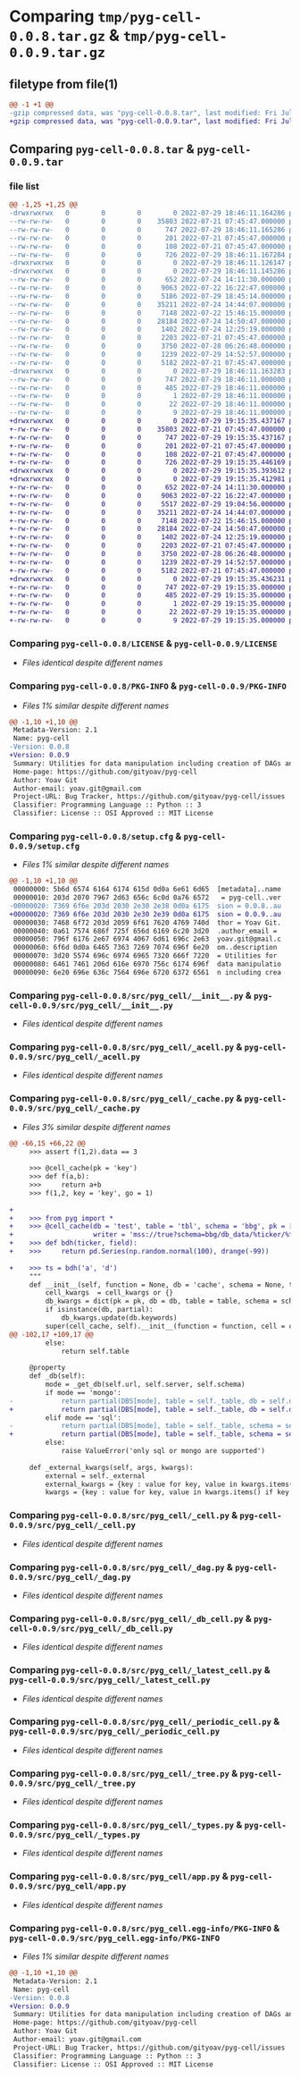 # Comparing `tmp/pyg-cell-0.0.8.tar.gz` & `tmp/pyg-cell-0.0.9.tar.gz`

## filetype from file(1)

```diff
@@ -1 +1 @@
-gzip compressed data, was "pyg-cell-0.0.8.tar", last modified: Fri Jul 29 18:46:11 2022, max compression
+gzip compressed data, was "pyg-cell-0.0.9.tar", last modified: Fri Jul 29 19:15:35 2022, max compression
```

## Comparing `pyg-cell-0.0.8.tar` & `pyg-cell-0.0.9.tar`

### file list

```diff
@@ -1,25 +1,25 @@
-drwxrwxrwx   0        0        0        0 2022-07-29 18:46:11.164286 pyg-cell-0.0.8/
--rw-rw-rw-   0        0        0    35803 2022-07-21 07:45:47.000000 pyg-cell-0.0.8/LICENSE
--rw-rw-rw-   0        0        0      747 2022-07-29 18:46:11.165286 pyg-cell-0.0.8/PKG-INFO
--rw-rw-rw-   0        0        0      201 2022-07-21 07:45:47.000000 pyg-cell-0.0.8/README.md
--rw-rw-rw-   0        0        0      108 2022-07-21 07:45:47.000000 pyg-cell-0.0.8/pyproject.toml
--rw-rw-rw-   0        0        0      726 2022-07-29 18:46:11.167284 pyg-cell-0.0.8/setup.cfg
-drwxrwxrwx   0        0        0        0 2022-07-29 18:46:11.126147 pyg-cell-0.0.8/src/
-drwxrwxrwx   0        0        0        0 2022-07-29 18:46:11.145286 pyg-cell-0.0.8/src/pyg_cell/
--rw-rw-rw-   0        0        0      652 2022-07-24 14:11:30.000000 pyg-cell-0.0.8/src/pyg_cell/__init__.py
--rw-rw-rw-   0        0        0     9063 2022-07-22 16:22:47.000000 pyg-cell-0.0.8/src/pyg_cell/_acell.py
--rw-rw-rw-   0        0        0     5186 2022-07-29 18:45:14.000000 pyg-cell-0.0.8/src/pyg_cell/_cache.py
--rw-rw-rw-   0        0        0    35211 2022-07-24 14:44:07.000000 pyg-cell-0.0.8/src/pyg_cell/_cell.py
--rw-rw-rw-   0        0        0     7148 2022-07-22 15:46:15.000000 pyg-cell-0.0.8/src/pyg_cell/_dag.py
--rw-rw-rw-   0        0        0    28184 2022-07-24 14:50:47.000000 pyg-cell-0.0.8/src/pyg_cell/_db_cell.py
--rw-rw-rw-   0        0        0     1402 2022-07-24 12:25:19.000000 pyg-cell-0.0.8/src/pyg_cell/_latest_cell.py
--rw-rw-rw-   0        0        0     2203 2022-07-21 07:45:47.000000 pyg-cell-0.0.8/src/pyg_cell/_periodic_cell.py
--rw-rw-rw-   0        0        0     3750 2022-07-28 06:26:48.000000 pyg-cell-0.0.8/src/pyg_cell/_tree.py
--rw-rw-rw-   0        0        0     1239 2022-07-29 14:52:57.000000 pyg-cell-0.0.8/src/pyg_cell/_types.py
--rw-rw-rw-   0        0        0     5182 2022-07-21 07:45:47.000000 pyg-cell-0.0.8/src/pyg_cell/app.py
-drwxrwxrwx   0        0        0        0 2022-07-29 18:46:11.163283 pyg-cell-0.0.8/src/pyg_cell.egg-info/
--rw-rw-rw-   0        0        0      747 2022-07-29 18:46:11.000000 pyg-cell-0.0.8/src/pyg_cell.egg-info/PKG-INFO
--rw-rw-rw-   0        0        0      485 2022-07-29 18:46:11.000000 pyg-cell-0.0.8/src/pyg_cell.egg-info/SOURCES.txt
--rw-rw-rw-   0        0        0        1 2022-07-29 18:46:11.000000 pyg-cell-0.0.8/src/pyg_cell.egg-info/dependency_links.txt
--rw-rw-rw-   0        0        0       22 2022-07-29 18:46:11.000000 pyg-cell-0.0.8/src/pyg_cell.egg-info/requires.txt
--rw-rw-rw-   0        0        0        9 2022-07-29 18:46:11.000000 pyg-cell-0.0.8/src/pyg_cell.egg-info/top_level.txt
+drwxrwxrwx   0        0        0        0 2022-07-29 19:15:35.437167 pyg-cell-0.0.9/
+-rw-rw-rw-   0        0        0    35803 2022-07-21 07:45:47.000000 pyg-cell-0.0.9/LICENSE
+-rw-rw-rw-   0        0        0      747 2022-07-29 19:15:35.437167 pyg-cell-0.0.9/PKG-INFO
+-rw-rw-rw-   0        0        0      201 2022-07-21 07:45:47.000000 pyg-cell-0.0.9/README.md
+-rw-rw-rw-   0        0        0      108 2022-07-21 07:45:47.000000 pyg-cell-0.0.9/pyproject.toml
+-rw-rw-rw-   0        0        0      726 2022-07-29 19:15:35.446169 pyg-cell-0.0.9/setup.cfg
+drwxrwxrwx   0        0        0        0 2022-07-29 19:15:35.393612 pyg-cell-0.0.9/src/
+drwxrwxrwx   0        0        0        0 2022-07-29 19:15:35.412981 pyg-cell-0.0.9/src/pyg_cell/
+-rw-rw-rw-   0        0        0      652 2022-07-24 14:11:30.000000 pyg-cell-0.0.9/src/pyg_cell/__init__.py
+-rw-rw-rw-   0        0        0     9063 2022-07-22 16:22:47.000000 pyg-cell-0.0.9/src/pyg_cell/_acell.py
+-rw-rw-rw-   0        0        0     5517 2022-07-29 19:04:56.000000 pyg-cell-0.0.9/src/pyg_cell/_cache.py
+-rw-rw-rw-   0        0        0    35211 2022-07-24 14:44:07.000000 pyg-cell-0.0.9/src/pyg_cell/_cell.py
+-rw-rw-rw-   0        0        0     7148 2022-07-22 15:46:15.000000 pyg-cell-0.0.9/src/pyg_cell/_dag.py
+-rw-rw-rw-   0        0        0    28184 2022-07-24 14:50:47.000000 pyg-cell-0.0.9/src/pyg_cell/_db_cell.py
+-rw-rw-rw-   0        0        0     1402 2022-07-24 12:25:19.000000 pyg-cell-0.0.9/src/pyg_cell/_latest_cell.py
+-rw-rw-rw-   0        0        0     2203 2022-07-21 07:45:47.000000 pyg-cell-0.0.9/src/pyg_cell/_periodic_cell.py
+-rw-rw-rw-   0        0        0     3750 2022-07-28 06:26:48.000000 pyg-cell-0.0.9/src/pyg_cell/_tree.py
+-rw-rw-rw-   0        0        0     1239 2022-07-29 14:52:57.000000 pyg-cell-0.0.9/src/pyg_cell/_types.py
+-rw-rw-rw-   0        0        0     5182 2022-07-21 07:45:47.000000 pyg-cell-0.0.9/src/pyg_cell/app.py
+drwxrwxrwx   0        0        0        0 2022-07-29 19:15:35.436231 pyg-cell-0.0.9/src/pyg_cell.egg-info/
+-rw-rw-rw-   0        0        0      747 2022-07-29 19:15:35.000000 pyg-cell-0.0.9/src/pyg_cell.egg-info/PKG-INFO
+-rw-rw-rw-   0        0        0      485 2022-07-29 19:15:35.000000 pyg-cell-0.0.9/src/pyg_cell.egg-info/SOURCES.txt
+-rw-rw-rw-   0        0        0        1 2022-07-29 19:15:35.000000 pyg-cell-0.0.9/src/pyg_cell.egg-info/dependency_links.txt
+-rw-rw-rw-   0        0        0       22 2022-07-29 19:15:35.000000 pyg-cell-0.0.9/src/pyg_cell.egg-info/requires.txt
+-rw-rw-rw-   0        0        0        9 2022-07-29 19:15:35.000000 pyg-cell-0.0.9/src/pyg_cell.egg-info/top_level.txt
```

### Comparing `pyg-cell-0.0.8/LICENSE` & `pyg-cell-0.0.9/LICENSE`

 * *Files identical despite different names*

### Comparing `pyg-cell-0.0.8/PKG-INFO` & `pyg-cell-0.0.9/PKG-INFO`

 * *Files 1% similar despite different names*

```diff
@@ -1,10 +1,10 @@
 Metadata-Version: 2.1
 Name: pyg-cell
-Version: 0.0.8
+Version: 0.0.9
 Summary: Utilities for data manipulation including creation of DAGs and tables
 Home-page: https://github.com/gityoav/pyg-cell
 Author: Yoav Git
 Author-email: yoav.git@gmail.com
 Project-URL: Bug Tracker, https://github.com/gityoav/pyg-cell/issues
 Classifier: Programming Language :: Python :: 3
 Classifier: License :: OSI Approved :: MIT License
```

### Comparing `pyg-cell-0.0.8/setup.cfg` & `pyg-cell-0.0.9/setup.cfg`

 * *Files 1% similar despite different names*

```diff
@@ -1,10 +1,10 @@
 00000000: 5b6d 6574 6164 6174 615d 0d0a 6e61 6d65  [metadata]..name
 00000010: 203d 2070 7967 2d63 656c 6c0d 0a76 6572   = pyg-cell..ver
-00000020: 7369 6f6e 203d 2030 2e30 2e38 0d0a 6175  sion = 0.0.8..au
+00000020: 7369 6f6e 203d 2030 2e30 2e39 0d0a 6175  sion = 0.0.9..au
 00000030: 7468 6f72 203d 2059 6f61 7620 4769 740d  thor = Yoav Git.
 00000040: 0a61 7574 686f 725f 656d 6169 6c20 3d20  .author_email = 
 00000050: 796f 6176 2e67 6974 4067 6d61 696c 2e63  yoav.git@gmail.c
 00000060: 6f6d 0d0a 6465 7363 7269 7074 696f 6e20  om..description 
 00000070: 3d20 5574 696c 6974 6965 7320 666f 7220  = Utilities for 
 00000080: 6461 7461 206d 616e 6970 756c 6174 696f  data manipulatio
 00000090: 6e20 696e 636c 7564 696e 6720 6372 6561  n including crea
```

### Comparing `pyg-cell-0.0.8/src/pyg_cell/__init__.py` & `pyg-cell-0.0.9/src/pyg_cell/__init__.py`

 * *Files identical despite different names*

### Comparing `pyg-cell-0.0.8/src/pyg_cell/_acell.py` & `pyg-cell-0.0.9/src/pyg_cell/_acell.py`

 * *Files identical despite different names*

### Comparing `pyg-cell-0.0.8/src/pyg_cell/_cache.py` & `pyg-cell-0.0.9/src/pyg_cell/_cache.py`

 * *Files 3% similar despite different names*

```diff
@@ -66,15 +66,22 @@
     >>> assert f(1,2).data == 3
 
     >>> @cell_cache(pk = 'key')
     >>> def f(a,b):
     >>>     return a+b
     >>> f(1,2, key = 'key', go = 1)
 
+
+    >>> from pyg import * 
+    >>> @cell_cache(db = 'test', table = 'tbl', schema = 'bbg', pk = ['ticker', 'field'], 
+                    writer = 'mss://true?schema=bbg/db_data/%ticker/%field.sql')
+    >>> def bdh(ticker, field):
+    >>>     return pd.Series(np.random.normal(100), drange(-99))
     
+    >>> ts = bdh('a', 'd')
     """
     def __init__(self, function = None, db = 'cache', schema = None, table = None, url = None, server = None, pk = None, cell = periodic_cell, writer = None, cell_kwargs = None, external = None):
         cell_kwargs  = cell_kwargs or {}
         db_kwargs = dict(pk = pk, db = db, table = table, schema = schema, url = url, server = server, writer = writer)
         if isinstance(db, partial):
             db_kwargs.update(db.keywords)
         super(cell_cache, self).__init__(function = function, cell = cell, cell_kwargs = cell_kwargs, external = external, **db_kwargs)
@@ -102,17 +109,17 @@
         else:
             return self.table
     
     @property
     def _db(self):
         mode = _get_db(self.url, self.server, self.schema)
         if mode == 'mongo':    
-            return partial(DBS[mode], table = self._table, db = self.db, pk = self._pk, url = self.url or self.server, writer = self.writer, doc = True)
+            return partial(DBS[mode], table = self._table, db = self.db, pk = self._pk, url = self.url or self.server, writer = self.writer)
         elif mode == 'sql':
-            return partial(DBS[mode], table = self._table, schema = self.schema, db = self.db, pk = self._pk, server = self.server or self.url, writer = self.writer)
+            return partial(DBS[mode], table = self._table, schema = self.schema, db = self.db, pk = self._pk, server = self.server or self.url, writer = self.writer, doc = True)
         else:
             raise ValueError('only sql or mongo are supported')            
     
     def _external_kwargs(self, args, kwargs):
         external = self._external
         external_kwargs = {key : value for key, value in kwargs.items() if key in external}
         kwargs = {key : value for key, value in kwargs.items() if key not in external}
```

### Comparing `pyg-cell-0.0.8/src/pyg_cell/_cell.py` & `pyg-cell-0.0.9/src/pyg_cell/_cell.py`

 * *Files identical despite different names*

### Comparing `pyg-cell-0.0.8/src/pyg_cell/_dag.py` & `pyg-cell-0.0.9/src/pyg_cell/_dag.py`

 * *Files identical despite different names*

### Comparing `pyg-cell-0.0.8/src/pyg_cell/_db_cell.py` & `pyg-cell-0.0.9/src/pyg_cell/_db_cell.py`

 * *Files identical despite different names*

### Comparing `pyg-cell-0.0.8/src/pyg_cell/_latest_cell.py` & `pyg-cell-0.0.9/src/pyg_cell/_latest_cell.py`

 * *Files identical despite different names*

### Comparing `pyg-cell-0.0.8/src/pyg_cell/_periodic_cell.py` & `pyg-cell-0.0.9/src/pyg_cell/_periodic_cell.py`

 * *Files identical despite different names*

### Comparing `pyg-cell-0.0.8/src/pyg_cell/_tree.py` & `pyg-cell-0.0.9/src/pyg_cell/_tree.py`

 * *Files identical despite different names*

### Comparing `pyg-cell-0.0.8/src/pyg_cell/_types.py` & `pyg-cell-0.0.9/src/pyg_cell/_types.py`

 * *Files identical despite different names*

### Comparing `pyg-cell-0.0.8/src/pyg_cell/app.py` & `pyg-cell-0.0.9/src/pyg_cell/app.py`

 * *Files identical despite different names*

### Comparing `pyg-cell-0.0.8/src/pyg_cell.egg-info/PKG-INFO` & `pyg-cell-0.0.9/src/pyg_cell.egg-info/PKG-INFO`

 * *Files 1% similar despite different names*

```diff
@@ -1,10 +1,10 @@
 Metadata-Version: 2.1
 Name: pyg-cell
-Version: 0.0.8
+Version: 0.0.9
 Summary: Utilities for data manipulation including creation of DAGs and tables
 Home-page: https://github.com/gityoav/pyg-cell
 Author: Yoav Git
 Author-email: yoav.git@gmail.com
 Project-URL: Bug Tracker, https://github.com/gityoav/pyg-cell/issues
 Classifier: Programming Language :: Python :: 3
 Classifier: License :: OSI Approved :: MIT License
```


